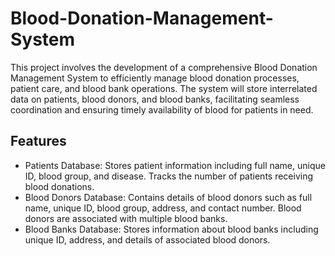 # Blood-Donation-Management-System 
This project involves the development of a comprehensive Blood Donation Management System to efficiently manage blood donation processes, patient care, and blood bank operations. The system will store interrelated data on patients, blood donors, and blood banks, facilitating seamless coordination 
and ensuring timely availability of blood for patients in need.
## Features
- Patients Database: Stores patient information including full name, unique ID, blood group, and disease. 
Tracks the number of patients receiving blood donations.
- Blood Donors Database: Contains details of blood donors such as full name, unique ID, blood group, address, and contact number. 
Blood donors are associated with multiple blood banks.
- Blood Banks Database: Stores information about blood banks including unique ID, address, and details of associated blood donors.

